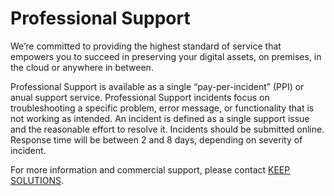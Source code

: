 # Professional Support

We’re committed to providing the highest standard of service that empowers you to succeed in preserving your digital assets, on premises, in the cloud or anywhere in between. 

Professional Support is available as a single “pay-per-incident” (PPI) or anual support service. Professional Support incidents focus on troubleshooting a specific problem, error message, or functionality that is not working as intended. An incident is defined as a single support issue and the reasonable effort to resolve it. Incidents should be submitted online. Response time will be between 2 and 8 days, depending on severity of incident.

For more information and commercial support, please contact [KEEP SOLUTIONS](http://www.keep.pt).
